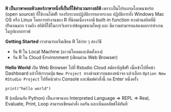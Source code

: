 **R เป็นภาษาคอมพิวเตอร์ภาษาหนึ่งที่เป็นที่ใช้คำนวณทางสถิติ** เพราะเป็นโปรแกรมโอเพนซอร์ท (open source) ที่ใช้งานได้ฟรี รองรับระบบปฎิบัติการหลายระบบ ปฎิบัติการทั้ง Windows Mac OS หรือ Linux โดยการทำงานของ R ที่นิยมเนื่องจากมี built-in function ทางด้านสถิตที่มีปริมาณมาก รวมถึง สถิติที่ใช้ในการวิเคราะห์ข้อมูลขนาดใหญ่ และ มีความสามารถแสดงผลการทำงานในรูปแบบกราฟ

**Getting Started**
เราสามารถเริ่มเขียน R ได้ง่าย ๆ สองวิธี

- รัน R ใน Local Machine (ดาวน์โหลดและติดตั้งเอง)
- รัน R ใน Cloud Environment (เขียนผ่าน Web Browser)

**Hello World**
เปิด Web Browser ไปที่ Rstudio Cloud สมัครบัญชีฟรี เมื่อเข้าไปที่หน้า Dashboard แล้วให้เรากดปุ่ม `New Project `ทางด้านขวาบนของหน้าจอ แล้วเลือก `Option New RStudio Project` ไปที่หน้าต่าง Console และพิมพ์คำสั่งนี้ กด Enter หนึ่งครั้ง

`print("hello world")`

R (เหมือนกับ Python) เป็นภาษาแบบ Interpreted Language => REPL => Real, Evaluate, Print, Loop สามารถเขียนคำสั่ง กดรัน และเห็นผลลัพธ์ได้ทันที


